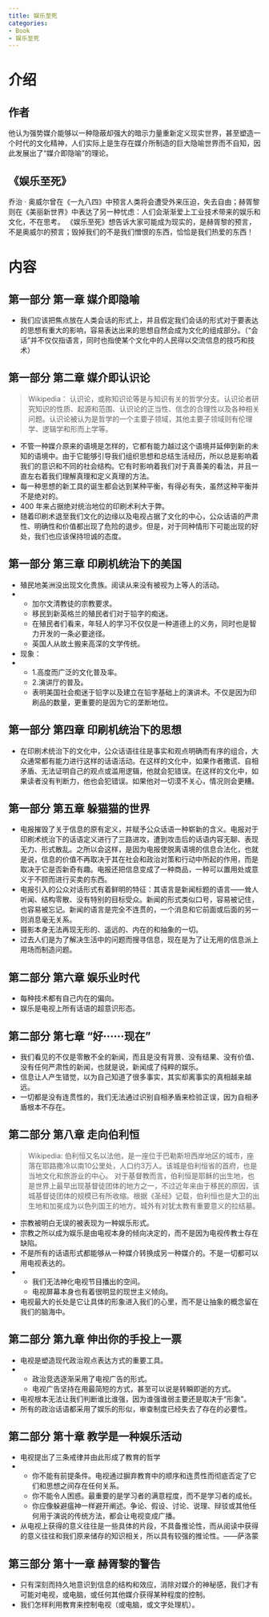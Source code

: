 ```yaml
---
title: 娱乐至死
categories:
- Book
- 娱乐至死
---
```

# 介绍

## 作者

他认为强势媒介能够以一种隐蔽却强大的暗示力量重新定义现实世界，甚至塑造一个时代的文化精神，人们实际上是生存在媒介所制造的巨大隐喻世界而不自知，因此发展出了“媒介即隐喻”的理论。

## 《娱乐至死》

乔治 · 奥威尔曾在《一九八四》中预言人类将会遭受外来压迫，失去自由；赫胥黎则在《美丽新世界》中表达了另一种忧虑：人们会渐渐爱上工业技术带来的娱乐和文化，不在思考。 《娱乐至死》想告诉大家可能成为现实的，是赫胥黎的预言，不是奥威尔的预言；毁掉我们的不是我们憎恨的东西，恰恰是我们热爱的东西！

# 内容

## 第一部分 第一章 媒介即隐喻

-   我们应该把焦点放在人类会话的形式上，并且假定我们会话的形式对于要表达的思想有重大的影响，容易表达出来的思想自然会成为文化的组成部分。（“会话”并不仅仅指语言，同时也指使某个文化中的人民得以交流信息的技巧和技术）

## 第一部分 第二章 媒介即认识论

> Wikipedia： 认识论，或称知识论等是与知识有关的哲学分支。认识论者研究知识的性质、起源和范围、认识论的正当性、信念的合理性以及各种相关问题。认识论被认为是哲学的一个主要子领域，其他主要子领域则有伦理学、逻辑学和形而上学等。

-   不管一种媒介原来的语境是怎样的，它都有能力越过这个语境并延伸到新的未知的语境中。由于它能够引导我们组织思想和总结生活经历，所以总是影响着我们的意识和不同的社会结构。它有时影响着我们对于真善美的看法，并且一直左右着我们理解真理和定义真理的方法。
-   每一种思想的新工具的诞生都会达到某种平衡，有得必有失，虽然这种平衡并不是绝对的。
-   $400$ 年来占据绝对统治地位的印刷术利大于弊。
-   随着印刷术退至我们文化的边缘以及电视占据了文化的中心，公众话语的严肃性、明确性和价值都出现了危险的退步。但是，对于同种情形下可能出现的好处，我们也应该保持坦诚的态度。

## 第一部分 第三章 印刷机统治下的美国

-   殖民地美洲没出现文化贵族。阅读从来没有被视为上等人的活动。
-   -   加尔文清教徒的宗教要求。
    -   移民到新英格兰的殖民者们对于铅字的痴迷。
    -   在殖民者们看来，年轻人的学习不仅仅是一种道德上的义务，同时也是智力开发的一条必要途径。
    -   英国人从故土搬来高深的文学传统。
-   现象：
-   -   1.高度而广泛的文化普及率。
    -   2.演讲厅的普及。
    -   表明美国社会痴迷于铅字以及建立在铅字基础上的演讲术。不仅是因为印刷品的数量，更重要的是因为它的垄断地位。

## 第一部分 第四章 印刷机统治下的思想

-   在印刷术统治下的文化中，公众话语往往是事实和观点明确而有序的组合，大众通常都有能力进行这样的话语活动。在这样的文化中，如果作者撒谎、自相矛盾、无法证明自己的观点或滥用逻辑，他就会犯错误。在这样的文化中，如果读者没有判断力，他也会犯错误。如果他对一切漠不关心，情况则会更糟。

## 第一部分 第五章 躲猫猫的世界

-   电报摧毁了关于信息的原有定义，并赋予公众话语一种崭新的含义。电报对于印刷术统治下的话语定义进行了三路进攻，遭到攻击后的话语内容无聊、表现无力、形式散乱。之所以会这样，是因为电报使脱离语境的信息合法化，也就是说，信息的价值不再取决于其在社会和政治对策和行动中所起的作用，而是取决于它是否新奇有趣。电报还把信息变成了一种商品，一种可以置用处或意义于不顾而进行买卖的东西。
-   电报引入的公众对话形式有着鲜明的特征：其语言是新闻标题的语言——耸人听闻、结构零散、没有特别的目标受众。新闻的形式类似口号，容易被记住，也容易被忘记。新闻的语言是完全不连贯的，一个消息和它前面或后面的另一则消息毫无关系。
-   摄影本身无法再现无形的、遥远的、内在的和抽象的一切。
-   过去人们是为了解决生活中的问题而搜寻信息，现在是为了让无用的信息派上用场而制造问题。

## 第二部分 第六章 娱乐业时代

-   每种技术都有自己内在的偏向。
-   娱乐是电视上所有话语的超意识形态。

## 第二部分 第七章 “好······现在”

-   我们看见的不仅是零散不全的新闻，而且是没有背景、没有结果、没有价值、没有任何严肃性的新闻，也就是说，新闻成了纯粹的娱乐。
-   信息让人产生错觉，以为自己知道了很多事实，其实却离事实的真相越来越远。
-   一切都是没有连贯性的，我们无法通过识别自相矛盾来检验正误，因为自相矛盾根本不存在。

## 第二部分 第八章 走向伯利恒

> Wikipedia: 伯利恒又名以法他，是一座位于巴勒斯坦西岸地区的城市，座落在耶路撒冷以南10公里处，人口约3万人。该城是伯利恒省的首府，也是当地文化和旅游业的中心。 对于基督教而言，伯利恒是耶稣的出生地，也是世界上最早出现基督徒团体的地方之一，不过近年来由于移民的原因，该城基督徒团体的规模已有所收缩。根据《圣经》记载，伯利恒也是大卫的出生地和加冕成为以色列国王的地方。城外有对犹太教有重要意义的拉结墓。

-   宗教被明白无误的被表现为一种娱乐形式。
-   宗教之所以成为娱乐是由电视本身的倾向决定的，而不是因为电视传教士存在缺陷。
-   不是所有的话语形式都能够从一种媒介转换成另一种媒介的。不是一切都可以用电视表达的。
-   -   我们无法神化电视节目播出的空间。
    -   电视屏幕本身也有着很明显的现世主义倾向。
-   电视最大的长处是它让具体的形象进入我们的心里，而不是让抽象的概念留在我们的脑海中。

## 第二部分 第九章 伸出你的手投上一票

-   电视是塑造现代政治观点表达方式的重要工具。
-   -   政治竞选逐渐采用了电视广告的形式。
    -   电视广告坚持在用最简短的方式，甚至可以说是转瞬即逝的方式。
-   电视根本无法让我们判断谁比谁强，因为谁强谁弱主要还是取决于“形象”。
-   所有的政治话语都采用了娱乐的形似，审查制度已经失去了存在的必要性。

## 第二部分 第十章 教学是一种娱乐活动

-   电视提出了三条戒律并由此形成了教育的哲学
-   -   你不能有前提条件。电视通过摒弃教育中的顺序和连贯性而彻底否定了它们和思想之间存在任何关系。
    -   你不能令人困惑。最重要的是学习者的满意程度，而不是学习者的成长。
    -   你应像躲避瘟神一样避开阐述。争论、假设、讨论、说理、辩驳或其他任何用于演说的传统方法，都会让电视变成广播。
-   从电视上获得的意义往往是一些具体的片段，不具备推论性，而从阅读中获得的意义往往和我们原来储存的知识相关，所以具有较强的推论性。——萨洛蒙

## 第三部分 第十一章 赫胥黎的警告

-   只有深刻而持久地意识到信息的结构和效应，消除对媒介的神秘感，我们才有可能对电视，或电脑，或任何其他媒介获得某种程度的控制。
-   我们怎样利用教育来控制电视（或电脑，或文字处理机）。